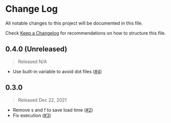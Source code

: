 # Change Log

All notable changes to this project will be documented in this file.

Check [Keep a Changelog](http://keepachangelog.com/) for recommendations on how to structure this file.


## 0.4.0 (Unreleased)
> Released N/A

* Use built-in variable to avoid dot files ([#4](../../pull/4))

## 0.3.0
> Released Dec 22, 2021

* Remove s and f to save load time ([#2](../../pull/2))
* Fix execution ([#3](../../pull/3))
